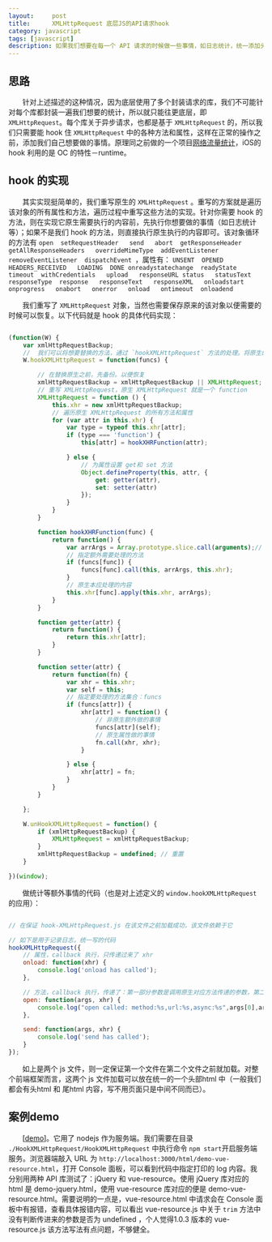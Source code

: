 ```yaml
---
layout:     post
title:      XMLHttpRequest 底层JS的API请求hook
category: javascript
tags: [javascript]
description: 如果我们想要在每一个 API 请求的时候做一些事情，如日志统计，统一添加头信息等，而且对原生JS的封装使用到了多个库（如jQuery、vue-resource等），这种情况下，该怎么处理比较合理呢？
---
```


## 思路

&nbsp;&nbsp;&nbsp;&nbsp;&nbsp;&nbsp;&nbsp;针对上述描述的这种情况，因为底层使用了多个封装请求的库，我们不可能针对每个库都封装一遍我们想要的统计，所以就只能往更底层，即 `XMLHttpRequest`。每个库关于异步请求，也都是基于 `XMLHttpRequest` 的，所以我们只需要能 hook 住 `XMLHttpRequest` 中的各种方法和属性，这样在正常的操作之前，添加我们自己想要做的事情。原理同之前做的一个项目[网络流量统计](http://benlinhuo.cn/ios/2016/07/12/network-traffic.html)，iOS的 hook 利用的是 OC 的特性－runtime。


## hook 的实现

&nbsp;&nbsp;&nbsp;&nbsp;&nbsp;&nbsp;&nbsp;其实实现挺简单的，我们重写原生的 `XMLHttpRequest` 。重写的方案就是遍历该对象的所有属性和方法，遍历过程中重写这些方法的实现。针对你需要 hook 的方法，则在实现它原生需要执行的内容前，先执行你想要做的事情（如日志统计等）；如果不是我们 hook 的方法，则直接执行原生执行的内容即可。该对象循环的方法有 `open  setRequestHeader   send   abort  getResponseHeader   getAllResponseHeaders   overrideMimeType  addEventListener  removeEventListener  dispatchEvent `，属性有： `UNSENT  OPENED   HEADERS_RECEIVED   LOADING  DONE
onreadystatechange  readyState  timeout  withCredentials   upload   responseURL
status   statusText   responseType  response   responseText   responseXML   onloadstart  
onprogress   onabort   onerror   onload   ontimeout  onloadend `

&nbsp;&nbsp;&nbsp;&nbsp;&nbsp;&nbsp;&nbsp;我们重写了 `XMLHttpRequest` 对象，当然也需要保存原来的该对象以便需要的时候可以恢复。以下代码就是 hook 的具体代码实现：

```javascript

(function(W) {
	var xmlHttpRequestBackup;
	//  我们可以将想要替换的方法，通过 `hookXMLHttpRequest` 方法的处理。将原生的对应方法加上需要额外处理的事情
	W.hookXMLHttpRequest = function(funcs) {

		// 在替换原生之前，先备份。以便恢复
		xmlHttpRequestBackup = xmlHttpRequestBackup || XMLHttpRequest;
		// 重写 XMLHttpRequest，原生 XMLHttpRequest 就是一个 function
		XMLHttpRequest = function () {
			this.xhr = new xmlHttpRequestBackup;
			// 遍历原生 XMLHttpRequest 的所有方法和属性
			for (var attr in this.xhr) {
				var type = typeof this.xhr[attr];
				if (type === 'function') {
					this[attr] = hookXHRFunction(attr);

				} else {
				 	// 为属性设置 get和 set 方法
					Object.defineProperty(this, attr, {
						get: getter(attr),
						set: setter(attr)
					});
				}
			}
		}

		function hookXHRFunction(func) {
			return function() {
				var arrArgs = Array.prototype.slice.call(arguments);// 对象转数组
				// 指定额外需要处理的方法
				if (funcs[func]) {
					funcs[func].call(this, arrArgs, this.xhr);
				}
				// 原生本应处理的内容
				this.xhr[func].apply(this.xhr, arrArgs);
			}
		}

		function getter(attr) {
			return function() {
				return this.xhr[attr];
			}
		}

		function setter(attr) {
			return function(fn) {
				var xhr = this.xhr;
				var self = this;
				// 指定要处理的方法集合：funcs
				if (funcs[attr]) {
					xhr[attr] = function() {
						// 非原生额外做的事情
						funcs[attr](self);
						// 原生属性做的事情
						fn.call(xhr, xhr);
					}

				} else {
					xhr[attr] = fn;
				}
			}
		}

	};

	W.unHookXMLHttpRequest = function() {
		if (xmlHttpRequestBackup) {
			XMLHttpRequest = xmlHttpRequestBackup;
		}
		xmlHttpRequestBackup = undefined; // 重置
	}

})(window);

``` 

&nbsp;&nbsp;&nbsp;&nbsp;&nbsp;&nbsp;&nbsp;做统计等额外事情的代码（也是对上述定义的 `window.hookXMLHttpRequest` 的应用）：

```javascript

// 在保证 hook-XMLHttpRequest.js 在该文件之前加载成功，该文件依赖于它

// 如下是用于记录日志，统一写的代码
hookXMLHttpRequest({
	// 属性，callback 执行，只传递过来了 xhr
	onload: function(xhr) {
		console.log('onload has called');
	},

	// 方法，callback 执行，传递了：第一部分参数是调用原生对应方法传递的参数，第二部分参数是 xhr
	open: function(args, xhr) {
		console.log("open called: method:%s,url:%s,async:%s",args[0],args[1],args[2],xhr)
	},

	send: function(args, xhr) {
		console.log('send has called');
	}
});
```
&nbsp;&nbsp;&nbsp;&nbsp;&nbsp;&nbsp;&nbsp;如上是两个 js 文件，则一定保证第一个文件在第二个文件之前就加载。对整个前端框架而言，这两个 js 文件加载可以放在统一的一个头部html 中（一般我们都会有头html 和 尾html 内容，写不用页面只是中间不同而已）。



## 案例demo

&nbsp;&nbsp;&nbsp;&nbsp;&nbsp;&nbsp;&nbsp;[[demo](https://github.com/benlinhuo/HookXMLHttpRequest)]。它用了 nodejs 作为服务端。我们需要在目录 `./HookXMLHttpRequest/HookXMLHttpRequest` 中执行命令 `npm start`开启服务端服务。浏览器端敲入 URL 为 `http://localhost:3000/html/demo-vue-resource.html`，打开 Console 面板，可以看到代码中指定打印的 log 内容。我分别用两种 API 库测试了：jQuery 和 vue-resource。使用 jQuery 库对应的 html 是 demo-jquery.html，使用 vue-resource 库对应的便是 demo-vue-resource.html。需要说明的一点是，vue-resource.html 中请求会在 Console 面板中有报错，查看具体报错内容，可以看出 vue-resource.js 中关于 `trim` 方法中没有判断传进来的参数是否为 undefined ，个人觉得1.0.3 版本的 vue-resource.js 该方法写法有点问题，不够健全。